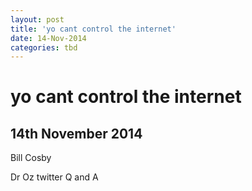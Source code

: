 ```yaml
---
layout: post
title: 'yo cant control the internet'
date: 14-Nov-2014
categories: tbd
---
```


# yo cant control the internet

## 14th November 2014

Bill Cosby

Dr Oz twitter Q and A
